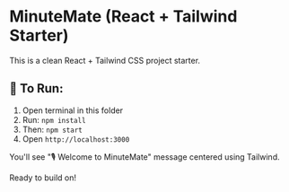 # MinuteMate (React + Tailwind Starter)

This is a clean React + Tailwind CSS project starter.

## 🚀 To Run:

1. Open terminal in this folder
2. Run: `npm install`
3. Then: `npm start`
4. Open `http://localhost:3000`

You'll see "🎙 Welcome to MinuteMate" message centered using Tailwind.

Ready to build on!